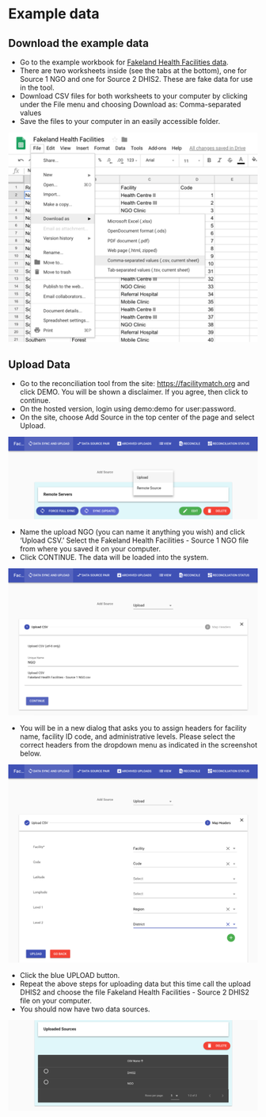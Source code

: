 # Example data

## Download the example data

* Go to the example workbook for [Fakeland Health Facilities data](https://docs.google.com/spreadsheets/d/1ydVGWlNKHaxGoRp8xPy6pi8TO0H33cockD73zaeO8F8).
* There are two worksheets inside (see the tabs at the bottom), one for Source 1 NGO and one for Source 2 DHIS2. These are fake data for use in the tool.
* Download CSV files for both worksheets to your computer by clicking under the File menu and choosing Download as: Comma-separated values
* Save the files to your computer in an easily accessible folder. 

![alt text](img/get_example_data.png)

## Upload Data

* Go to the reconciliation tool from the site: https://facilitymatch.org and click DEMO. You will be shown a disclaimer. If you agree, then click to continue.
* On the hosted version, login using demo:demo for user:password.
* On the site, choose Add Source in the top center of the page and select Upload.

![alt text](img/upload_csv.png)

* Name the upload NGO (you can name it anything you wish) and click ‘Upload CSV.’ Select the Fakeland Health Facilities - Source 1 NGO file from where you saved it on your computer.
* Click CONTINUE. The data will be loaded into the system. 

![alt text](img/upload_dialog.png)

* You will be in a new dialog that asks you to assign headers for facility name, facility ID code, and administrative levels. Please select the correct headers from the dropdown menu as indicated in the screenshot below.

![alt text](img/upload_select_columns.png)

* Click the blue UPLOAD button.
* Repeat the above steps for uploading data but this time call the upload DHIS2 and choose the file Fakeland Health Facilities - Source 2 DHIS2 file on your computer.
* You should now have two data sources.

![alt text](img/data_sources_list.png)
